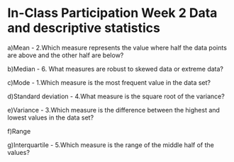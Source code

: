 # In-Class Participation Week 2 Data and descriptive statistics
a)Mean - 2.Which measure represents the value where half the data points are above and the other half are below?

b)Median - 6. What measures are robust to skewed data or extreme data?

c)Mode - 1.Which measure is the most frequent value in the data set?

d)Standard deviation - 4.What measure is the square root of the variance?

e)Variance - 3.Which measure is the difference between the highest and lowest values in the data set?

f)Range

g)Interquartile - 5.Which measure is the range of the middle half of the values?












